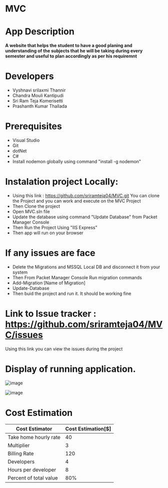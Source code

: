 # MVC
# App Description

**A website that helps the student to have a good planing and understanding of the subjects that he will be taking during every semester and useful to plan accordingly as per his requiremnt**

# Developers
- Vyshnavi srilaxmi Thannir
- Chandra Mouli Kantipudi
- Sri Ram Teja Komerisetti
- Prashanth Kumar Thallada

# Prerequisites 

- Visual Studio 
- Git
- dotNet
- C#
- Install nodemon globally using command "install -g nodemon"

# Instalation project Locally:

- Using this link : https://github.com/sriramteja04/MVC.git You can clone the Project and you can work and execute on the MVC Project 
- Then Clone the project
- Open MVC.sln file 
- Update the database using command "Update Database" from Packet Manager Console
- Then Run the Project Using "IIS Express"
- Then app will run on your browser

# If any issues are face 
- Delete the Migrations and MSSQL Local DB and disconnect it from your system 
- Then From Packet Manager Console Run migration commands
- Add-Migration [Name of Migration]
- Update-Database
- Then buid the project and run it. 
It should be working fine 


# Link to Issue tracker : https://github.com/sriramteja04/MVC/issues
Using this link you can view the issues during the project 

# Display of running application. 
![image](https://user-images.githubusercontent.com/35507658/54849170-7c4f3980-4cb1-11e9-8594-f12876e78ca8.png)

![image](https://user-images.githubusercontent.com/35507658/54849125-5a55b700-4cb1-11e9-90a1-bddcec994254.png)

# Cost Estimation

| Cost Estimator         | Cost Estimation[$] |
|------------------------|--------------------|
| Take home hourly rate  | 40                 |
| Multiplier             | 3                  |
| Billing Rate           | 120                |
| Developers             | 4                  |
| Hours per developer    | 8                  |
| Percent of total value | 80%                |
    




